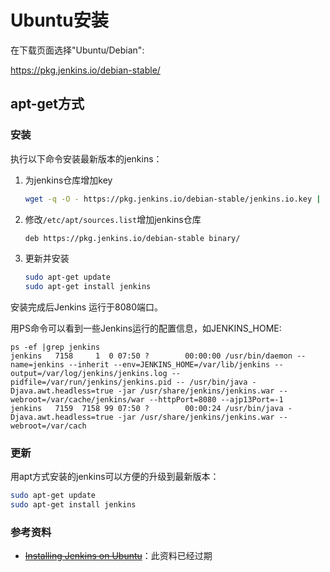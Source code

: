 # Ubuntu安装

在下载页面选择"Ubuntu/Debian":

https://pkg.jenkins.io/debian-stable/

## apt-get方式

### 安装

执行以下命令安装最新版本的jenkins：

1. 为jenkins仓库增加key

    ```bash
    wget -q -O - https://pkg.jenkins.io/debian-stable/jenkins.io.key | sudo apt-key add -
    ```

2. 修改`/etc/apt/sources.list`增加jenkins仓库

    ```bash
    deb https://pkg.jenkins.io/debian-stable binary/
    ```

3. 更新并安装

    ```bash
    sudo apt-get update
    sudo apt-get install jenkins
    ```

安装完成后Jenkins 运行于8080端口。

用PS命令可以看到一些Jenkins运行的配置信息，如JENKINS_HOME:

    ps -ef |grep jenkins
    jenkins   7158     1  0 07:50 ?        00:00:00 /usr/bin/daemon --name=jenkins --inherit --env=JENKINS_HOME=/var/lib/jenkins --output=/var/log/jenkins/jenkins.log --pidfile=/var/run/jenkins/jenkins.pid -- /usr/bin/java -Djava.awt.headless=true -jar /usr/share/jenkins/jenkins.war --webroot=/var/cache/jenkins/war --httpPort=8080 --ajp13Port=-1
    jenkins   7159  7158 99 07:50 ?        00:00:24 /usr/bin/java -Djava.awt.headless=true -jar /usr/share/jenkins/jenkins.war --webroot=/var/cach

### 更新

用apt方式安装的jenkins可以方便的升级到最新版本：

```bash
sudo apt-get update
sudo apt-get install jenkins
```

### 参考资料

- [~~Installing Jenkins on Ubuntu~~](https://wiki.jenkins-ci.org/display/JENKINS/Installing+Jenkins+on+Ubuntu)：此资料已经过期